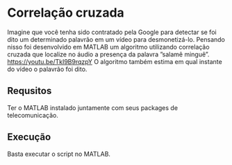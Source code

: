 # Correlação cruzada
Imagine que você tenha sido contratado pela Google para detectar se foi dito um determinado palavrão em um vídeo para desmonetizá-lo.
Pensando nisso foi desenvolvido em MATLAB um algoritmo utilizando correlação cruzada que localize no áudio a presença da palavra ”salamê minguê”. https://youtu.be/TkI9B9rqzpY
O algoritmo também estima em qual instante do vídeo o palavrão foi dito.

## Requsitos
Ter o MATLAB instalado juntamente com seus packages de telecomunicação.

## Execução
Basta executar o script no MATLAB.
